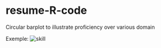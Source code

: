 # resume-R-code
Circular barplot to illustrate proficiency over various domain

Exemple:
![skill](https://user-images.githubusercontent.com/120741679/208150145-da9029d4-ac72-46af-a38b-15f1244da4af.png)
